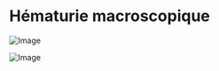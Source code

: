 # Hématurie macroscopique

![Image](.//media/nephro/Scan_0001.jpg)

![Image](.//media/nephro/Scan_0001_verso.jpg)
